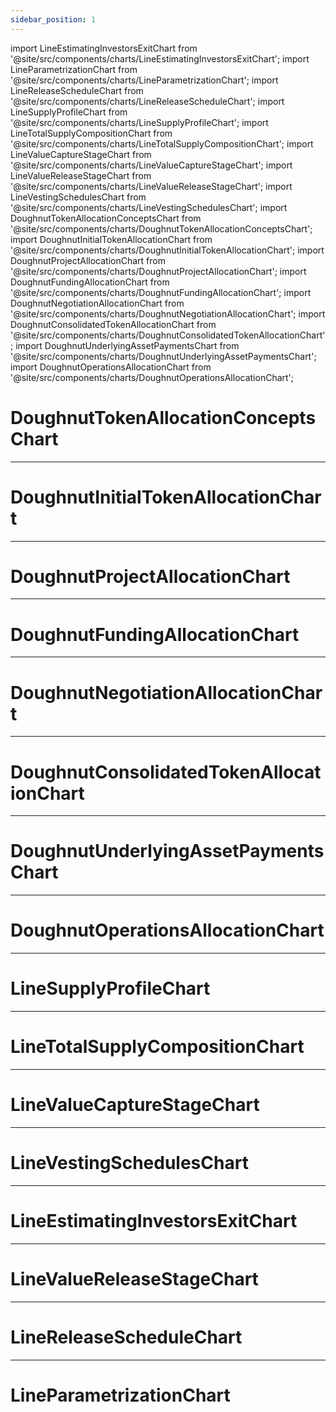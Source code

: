 ```yaml
---
sidebar_position: 1
---
```


import LineEstimatingInvestorsExitChart from '@site/src/components/charts/LineEstimatingInvestorsExitChart';
import LineParametrizationChart from '@site/src/components/charts/LineParametrizationChart';
import LineReleaseScheduleChart from '@site/src/components/charts/LineReleaseScheduleChart';
import LineSupplyProfileChart from '@site/src/components/charts/LineSupplyProfileChart';
import LineTotalSupplyCompositionChart from '@site/src/components/charts/LineTotalSupplyCompositionChart';
import LineValueCaptureStageChart from '@site/src/components/charts/LineValueCaptureStageChart';
import LineValueReleaseStageChart from '@site/src/components/charts/LineValueReleaseStageChart';
import LineVestingSchedulesChart from '@site/src/components/charts/LineVestingSchedulesChart';
import DoughnutTokenAllocationConceptsChart from '@site/src/components/charts/DoughnutTokenAllocationConceptsChart';
import DoughnutInitialTokenAllocationChart from '@site/src/components/charts/DoughnutInitialTokenAllocationChart';
import DoughnutProjectAllocationChart from '@site/src/components/charts/DoughnutProjectAllocationChart';
import DoughnutFundingAllocationChart from '@site/src/components/charts/DoughnutFundingAllocationChart';
import DoughnutNegotiationAllocationChart from '@site/src/components/charts/DoughnutNegotiationAllocationChart';
import DoughnutConsolidatedTokenAllocationChart from '@site/src/components/charts/DoughnutConsolidatedTokenAllocationChart';
import DoughnutUnderlyingAssetPaymentsChart from '@site/src/components/charts/DoughnutUnderlyingAssetPaymentsChart';
import DoughnutOperationsAllocationChart from '@site/src/components/charts/DoughnutOperationsAllocationChart';


# DoughnutTokenAllocationConceptsChart
<DoughnutTokenAllocationConceptsChart/>

---

# DoughnutInitialTokenAllocationChart
<DoughnutInitialTokenAllocationChart/>

---

# DoughnutProjectAllocationChart
<DoughnutProjectAllocationChart/>

---

# DoughnutFundingAllocationChart
<DoughnutFundingAllocationChart/>

---

# DoughnutNegotiationAllocationChart
<DoughnutNegotiationAllocationChart/>

---

# DoughnutConsolidatedTokenAllocationChart
<DoughnutConsolidatedTokenAllocationChart/>

---

# DoughnutUnderlyingAssetPaymentsChart
<DoughnutUnderlyingAssetPaymentsChart/>

---

# DoughnutOperationsAllocationChart
<DoughnutOperationsAllocationChart/>

---

# LineSupplyProfileChart
<LineSupplyProfileChart/>

---

# LineTotalSupplyCompositionChart
<LineTotalSupplyCompositionChart/>

---

# LineValueCaptureStageChart
<LineValueCaptureStageChart/>

---

# LineVestingSchedulesChart
<LineVestingSchedulesChart/>

---

# LineEstimatingInvestorsExitChart
<LineEstimatingInvestorsExitChart/>

---

# LineValueReleaseStageChart
<LineValueReleaseStageChart/>

---


# LineReleaseScheduleChart
<LineReleaseScheduleChart/>

---

# LineParametrizationChart
<LineParametrizationChart/>
